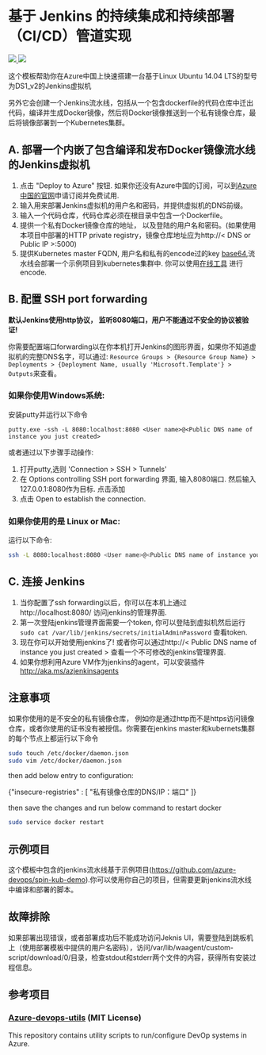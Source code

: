 # 基于 Jenkins 的持续集成和持续部署（CI/CD）管道实现

<a href="https://portal.azure.cn/#create/Microsoft.Template/uri/https%3A%2F%2Fraw.githubusercontent.com%2FAzure%2Fdevops-sample-solution-for-azure-china%2Fmaster-dev%2Fcicd%2Farmtemplate%2Fjenkins_private_registry_k8s%2Fazuredeploy.json" target="_blank">
    <img src="http://azuredeploy.net/deploybutton.png"/>
</a>
<a href="http://armviz.io/#/?load=https%3A%2F%2Fraw.githubusercontent.com%2FAzure%2Fdevops-sample-solution-for-azure-china%2Fmaster-dev%2Fcicd%2Farmtemplate%2Fjenkins_private_registry_k8s%2Fazuredeploy.json" target="_blank">
    <img src="http://armviz.io/visualizebutton.png"/>
</a>

这个模板帮助你在Azure中国上快速搭建一台基于Linux Ubuntu 14.04 LTS的型号为DS1_v2的Jenkins虚拟机

另外它会创建一个Jenkins流水线，包括从一个包含dockerfile的代码仓库中迁出代码，编译并生成Docker镜像，然后将Docker镜像推送到一个私有镜像仓库，最后将镜像部署到一个Kubernetes集群。

## A. 部署一个内嵌了包含编译和发布Docker镜像流水线的Jenkins虚拟机
1. 点击 "Deploy to Azure" 按钮. 如果你还没有Azure中国的订阅，可以到[Azure中国的官网](http://www.azure.cn)申请订阅并免费试用.
1. 输入用来部署Jenkins虚拟机的用户名和密码，并提供虚拟机的DNS前缀。
1. 输入一个代码仓库，代码仓库必须在根目录中包含一个Dockerfile。
1. 提供一个私有Docker镜像仓库的地址， 以及登陆的用户名和密码。(如果使用本项目中部署的HTTP private registry，镜像仓库地址应为http://< DNS or Public IP >:5000)
1. 提供Kubernetes master FQDN, 用户名和私有的encode过的key [base64](https://en.wikipedia.org/wiki/Base64),流水线会部署一个示例项目到kubernetes集群中. 你可以使用[在线工具](https://www.bing.com/search?q=base64+encode&qs=AS&pq=base64+&sk=AS1&sc=8-7&cvid=FFECC475833E43958634B83EA90B2364&FORM=QBLH&sp=2) 进行encode.

## B. 配置 SSH port forwarding
**默认Jenkins使用http协议， 监听8080端口，用户不能通过不安全的协议被验证!**

你需要配置端口forwarding以在你本机打开Jenkins的图形界面，如果你不知道虚拟机的完整DNS名字，可以通过: `Resource Groups > {Resource Group Name} > Deployments > {Deployment Name, usually 'Microsoft.Template'} > Outputs`来查看。

### 如果你使用Windows系统:
安装putty并运行以下命令

```
putty.exe -ssh -L 8080:localhost:8080 <User name>@<Public DNS name of instance you just created>
```

或者通过以下步骤手动操作:
1. 打开putty,选则 'Connection > SSH > Tunnels'
1. 在 Options controlling SSH port forwarding 界面,  输入8080端口. 然后输入 127.0.0.1:8080作为目标. 点击添加
1. 点击 Open to establish the connection.

### 如果你使用的是 Linux or Mac:
运行以下命令:
```bash
ssh -L 8080:localhost:8080 <User name>@<Public DNS name of instance you just created>
```

## C. 连接 Jenkins

1. 当你配置了ssh forwarding以后，你可以在本机上通过 http://localhost:8080/ 访问jenkins的管理界面.
1. 第一次登陆jenkins管理界面需要一个token, 你可以登陆到虚拟机然后运行 `sudo cat /var/lib/jenkins/secrets/initialAdminPassword` 查看token.
1. 现在你可以开始使用jenkins了! 或者你可以通过http://< Public DNS name of instance you just created > 查看一个不可修改的jenkins管理界面.
1. 如果你想利用Azure VM作为jenkins的agent，可以安装插件 http://aka.ms/azjenkinsagents

## 注意事项
如果你使用的是不安全的私有镜像仓库， 例如你是通过http而不是https访问镜像仓库，或者你使用的证书没有被授信。你需要在jenkins master和kubernets集群的每个节点上都运行以下命令
```bash
sudo touch /etc/docker/daemon.json
sudo vim /etc/docker/daemon.json
```
then add below entry to configuration:

{"insecure-registries" : [ "私有镜像仓库的DNS/IP：端口" ]}

then save the changes and run below command to restart docker
```bash
sudo service docker restart
```

## 示例项目
这个模板中包含的jenkins流水线基于示例项目(https://github.com/azure-devops/spin-kub-demo).你可以使用你自己的项目，但需要更新jenkins流水线中编译和部署的脚本。

## 故障排除

如果部署出现错误，或者部署成功后不能成功访问Jeknis UI，需要登陆到跳板机上（使用部署模板中提供的用户名密码），访问/var/lib/waagent/custom-script/download/0/目录，检查stdout和stderr两个文件的内容，获得所有安装过程信息。

## 参考项目

### [Azure-devops-utils](https://github.com/Azure/azure-devops-utils) (MIT License)

This repository contains utility scripts to run/configure DevOp systems in Azure.
